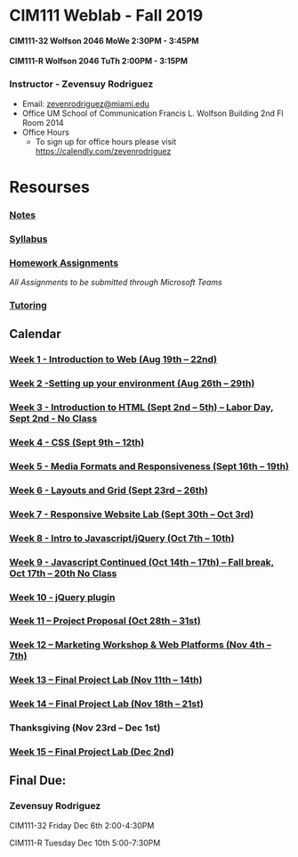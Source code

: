 # CIM111 Weblab - Fall 2019

#### CIM111-32 Wolfson 2046 MoWe 2:30PM - 3:45PM
#### CIM111-R Wolfson 2046 TuTh 2:00PM - 3:15PM

### Instructor - Zevensuy Rodriguez

* Email: zevenrodriguez@miami.edu
* Office UM School of Communication Francis L. Wolfson Building 2nd Fl Room 2014
* Office Hours
  * To sign up for office hours please visit https://calendly.com/zevenrodriguez


# Resourses
###  [Notes](https://github.com/UMInteractive/Weblab/tree/master/notes)
###  [Syllabus](https://github.com/UMInteractive/Weblab/blob/master/CIM111-General-Weblab.pdf)
###  [Homework Assignments](https://github.com/UMInteractive/Weblab/blob/master/notes/0-Assignments.md)
*All Assignments to be submitted through Microsoft Teams*
### [Tutoring](https://github.com/UMInteractive/Weblab/blob/master/notes/Tutoring.md)

## Calendar

### [Week 1 - Introduction to Web (Aug 19th – 22nd)](https://github.com/UMInteractive/Weblab/blob/master/notes/1-Intro-to-the-WWW.md)

### [Week 2 -Setting up your environment (Aug 26th – 29th)](https://github.com/UMInteractive/Weblab/blob/master/notes/Setting-Up-Your-Environment.md)

### [Week 3 - Introduction to HTML (Sept 2nd – 5th) – Labor Day, Sept 2nd - No Class](https://github.com/UMInteractive/Weblab/blob/master/notes/2-HTML.md)

### [Week 4 - CSS (Sept 9th – 12th)](https://github.com/UMInteractive/Weblab/blob/master/notes/3-CSS.md)

### [Week 5 - Media Formats and Responsiveness (Sept 16th – 19th)](https://github.com/UMInteractive/Weblab/blob/master/notes/4-Media-Queries.md)

### [Week 6 - Layouts and Grid (Sept 23rd – 26th)](https://github.com/UMInteractive/Weblab/blob/master/notes/5-Layout.md)

### [Week 7 - Responsive Website Lab (Sept 30th – Oct 3rd)](https://github.com/UMInteractive/Weblab/blob/master/notes/0-Assignments.md#responsive-site)

### [Week 8 - Intro to Javascript/jQuery (Oct 7th – 10th)](https://github.com/UMInteractive/Weblab/blob/master/notes/6-Javascript.md)

### [Week 9 - Javascript Continued (Oct 14th – 17th) – Fall break, Oct 17th – 20th No Class](https://github.com/UMInteractive/Weblab/blob/master/notes/6-Javascript.md)

### [Week 10 - jQuery plugin](https://github.com/UMInteractive/Weblab/blob/master/notes/7-jQuery-Plugins.md)

### [Week 11 – Project Proposal (Oct 28th – 31st)](https://github.com/UMInteractive/Weblab/blob/master/notes/0-Assignments.md#creative-brief-wireframe-inspirations)

### [Week 12 – Marketing Workshop & Web Platforms (Nov 4th – 7th)](https://github.com/UMInteractive/Weblab/blob/master/notes/9-S.E.O..md)

### [Week 13 – Final Project Lab (Nov 11th – 14th)](https://github.com/UMInteractive/Weblab/blob/master/notes/0-Assignments.md#final-project-300-points)

### [Week 14 – Final Project Lab (Nov 18th – 21st)](https://github.com/UMInteractive/Weblab/blob/master/notes/0-Assignments.md#final-project-300-points)

### Thanksgiving (Nov 23rd – Dec 1st)

### [Week 15 –  Final Project Lab (Dec 2nd)](https://github.com/UMInteractive/Weblab/blob/master/notes/0-Assignments.md#final-project-300-points)

## Final Due:

### Zevensuy Rodriguez

CIM111-32 Friday Dec 6th 2:00-4:30PM

CIM111-R Tuesday Dec 10th 5:00-7:30PM
